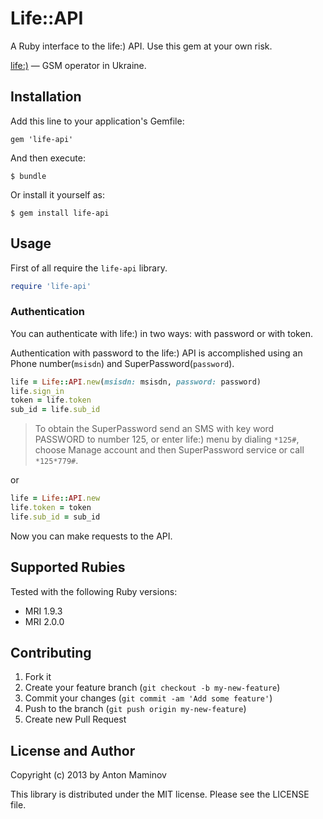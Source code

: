 # Life::API

A Ruby interface to the life:) API. Use this gem at your own risk.

[life:)](http://life.com.ua) — GSM operator in Ukraine.

## Installation

Add this line to your application's Gemfile:

```
gem 'life-api'
```

And then execute:

```
$ bundle
```

Or install it yourself as:

```
$ gem install life-api
```

## Usage

First of all require the `life-api` library.

```ruby
require 'life-api'
```

### Authentication

You can authenticate with life:) in two ways: with password or with token.

Authentication with password to the life:) API is accomplished using an Phone number(`msisdn`) and SuperPassword(`password`).

```ruby
life = Life::API.new(msisdn: msisdn, password: password)
life.sign_in
token = life.token
sub_id = life.sub_id
```

> To obtain the SuperPassword send an SMS with key word PASSWORD to number 125, or enter life:) menu by dialing `*125#`, choose Manage account and then SuperPassword service or call `*125*779#`.

or

```ruby
life = Life::API.new
life.token = token
life.sub_id = sub_id
```

Now you can make requests to the API.

## Supported Rubies

Tested with the following Ruby versions:

* MRI 1.9.3
* MRI 2.0.0

## Contributing

1. Fork it
2. Create your feature branch (`git checkout -b my-new-feature`)
3. Commit your changes (`git commit -am 'Add some feature'`)
4. Push to the branch (`git push origin my-new-feature`)
5. Create new Pull Request

## License and Author

Copyright (c) 2013 by Anton Maminov

This library is distributed under the MIT license. Please see the LICENSE file.
